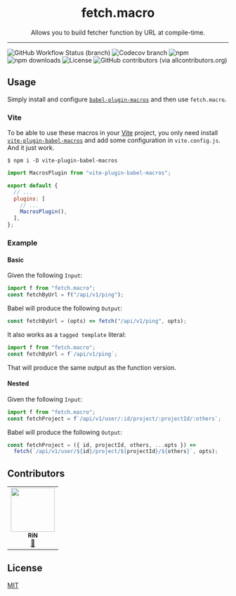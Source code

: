 <div align="center">
<h1>fetch.macro</h1>
<p>Allows you to build fetcher function by URL at compile-time.</p>
</div>

---

<!-- prettier-ignore-start -->
![GitHub Workflow Status (branch)](https://img.shields.io/github/workflow/status/r17x/fetch.macro/release/main)
![Codecov branch](https://img.shields.io/codecov/c/github/r17x/fetch.macro/main)
![npm](https://img.shields.io/npm/v/fetch.macro)
![npm downloads](https://img.shields.io/npm/dw/fetch.macro)
![License](https://img.shields.io/github/license/r17x/fetch.macro)
![GitHub contributors (via allcontributors.org)](https://img.shields.io/github/all-contributors/r17x/fetch.macro/main)
<!-- prettier-ignore-end -->

## Usage

Simply install and configure [`babel-plugin-macros`](https://github.com/kentcdodds/babel-plugin-macros) and then use `fetch.macro`.

### Vite

To be able to use these macros in your [Vite](https://vitejs.dev/) project, you only need install [`vite-plugin-babel-macros`](https://github.com/itsMapleLeaf/vite-plugin-babel-macros) and add some configuration in `vite.config.js`. And it just work.

```
$ npm i -D vite-plugin-babel-macros
```

```js
import MacrosPlugin from "vite-plugin-babel-macros";

export default {
  // ...
  plugins: [
    // ...
    MacrosPlugin(),
  ],
};
```

### Example

#### Basic

Given the following `Input`:

```javascript
import f from "fetch.macro";
const fetchByUrl = f("/api/v1/ping");
```

Babel will produce the following `Output`:

```javascript
const fetchByUrl = (opts) => fetch("/api/v1/ping", opts);
```

It also works as a `tagged template` literal:

```javascript
import f from "fetch.macro";
const fetchByUrl = f`/api/v1/ping`;
```

That will produce the same output as the function version.

#### Nested

Given the following `Input`:

```javascript
import f from "fetch.macro";
const fetchProject = f`/api/v1/user/:id/project/:projectId/:others`;
```

Babel will produce the following `Output`:

```javascript
const fetchProject = ({ id, projectId, others, ...opts }) =>
  fetch(`/api/v1/user/${id}/project/${projectId}/${others}`, opts);
```

## Contributors

<!-- ALL-CONTRIBUTORS-LIST:START - Do not remove or modify this section -->
<!-- prettier-ignore-start -->
<!-- markdownlint-disable -->
<table>
  <tbody>
    <tr>
      <td align="center"><a href="https://rin.rocks"><img src="https://avatars.githubusercontent.com/u/16365952?v=4?s=100" width="100px;" alt=""/><br /><sub><b>RiN</b></sub></a><br /><a href="#ideas-r17x" title="Ideas, Planning, & Feedback">🤔</a></td>
    </tr>
  </tobdy>
</table>

<!-- markdownlint-restore -->
<!-- prettier-ignore-end -->

<!-- ALL-CONTRIBUTORS-LIST:END -->

## License

[MIT](./LICENSE)
